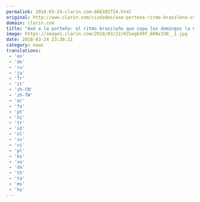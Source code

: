 ```yaml
---
permalink: 2018-03-24-clarin.com-866392724.html
original: http://www.clarin.com/ciudades/axe-portena-ritmo-brasileno-copa-domingos-costanera-sur_0_Hytj59-5f.html
domain: clarin.com
title: "Axé a la porteña: el ritmo brasileño que copa los domingos la Costanera Sur"
image: https://images.clarin.com/2018/03/22/HJ1egkX9f_600x338__1.jpg
date: 2018-03-24 23:38:11
category: news
translations: 
 - 'en'
 - 'de'
 - 'ru'
 - 'ja'
 - 'fr'
 - 'it'
 - 'zh-CN'
 - 'zh-TW'
 - 'ar'
 - 'fa'
 - 'pt'
 - 'hi'
 - 'tr'
 - 'id'
 - 'nl'
 - 'sv'
 - 'vi'
 - 'pl'
 - 'ko'
 - 'no'
 - 'da'
 - 'th'
 - 'ta'
 - 'ms'
 - 'hy'
---
```


